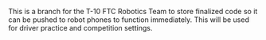 This is a branch for the T-10 FTC Robotics Team to store finalized code so it can be pushed to robot phones to function immediately. This will be used for driver practice and competition settings. 
